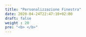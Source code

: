 ```yaml
---
title: "Personalizzazione Finestra"
date: 2020-04-24T22:47:10+02:00
draft: false
weight : 20
pre: "<b> </b>"
---
```






